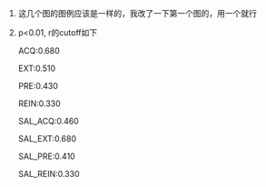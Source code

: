 1. 这几个图的图例应该是一样的，我改了一下第一个图的，用一个就行

2. p<0.01, r的cutoff如下

   ACQ:0.680

   EXT:0.510

   PRE:0.430

   REIN:0.330

   SAL_ACQ:0.460

   SAL_EXT:0.680

   SAL_PRE:0.410

   SAL_REIN:0.330